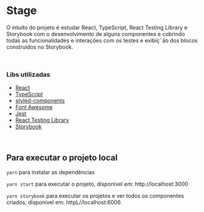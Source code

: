 # Stage

O intuito do projeto é estudar React, TypeScript, React Testing Library e Storybook com o desenvolvimento de alguns componentes e cobrindo todas as funcionalidades e interações com os testes e exibiç˜ão dos blocos construídos no Storybook.

<br>

### Libs utilizadas

- [React](https://github.com/facebook/react)
- [TypeScript](https://github.com/microsoft/TypeScript)
- [styled-components](https://github.com/styled-components/styled-components)
- [Font Awesome](https://github.com/FortAwesome/Font-Awesome)
- [Jest](https://github.com/facebook/jest)
- [React Testing Library](https://github.com/testing-library/react-testing-library)
- [Storybook](https://github.com/storybookjs/storybook)

<br>

## Para executar o projeto local

`yarn` para instalar as dependências

`yarn start` para executar o projeto, disponível em: http://localhost:3000

`yarn storybook` para executar os projetos e ver todos os componentes criados, disponível em: httpL//localhost:6006
